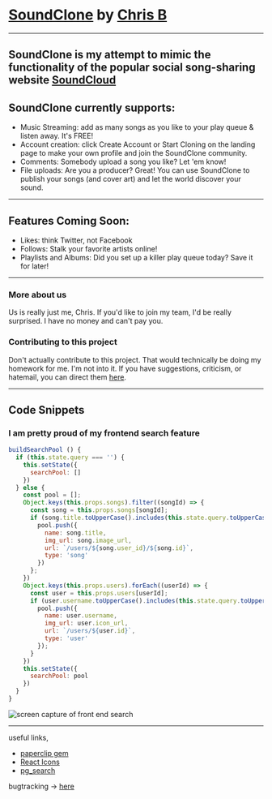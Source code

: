 # [SoundClone](http://chris-b-soundclone.herokuapp.com/) by [Chris B](http://www.motomorphosis-ind.com/)
***
## SoundClone is my attempt to mimic the functionality of the popular social song-sharing website [SoundCloud](https;//soundcloud.com)

## SoundClone currently supports:
* Music Streaming: add as many songs as you like to your play queue & listen away. It's FREE!
* Account creation: click Create Account or Start Cloning on the landing page to make your own profile and join the SoundClone community.
* Comments: Somebody upload a song you like? Let 'em know!
* File uploads: Are you a producer? Great! You can use SoundClone to publish your songs (and cover art) and let the world discover your sound.
***
## Features Coming Soon:
* Likes: think Twitter, not Facebook
* Follows: Stalk your favorite artists online!
* Playlists and Albums: Did you set up a killer play queue today? Save it for later!
***
### More about us
Us is really just me, Chris. If you'd like to join my team, I'd be really surprised. I have no money and can't pay you.
### Contributing to this project
Don't actually contribute to this project. That would technically be doing my homework for me. I'm not into it. If you have suggestions, criticism, or hatemail, you can direct them [here](mailto:christopher.brown@motomorphosis-ind.com).
***
## Code Snippets
### I am pretty proud of my frontend search feature
```javascript
buildSearchPool () {
  if (this.state.query === '') {
    this.setState({
      searchPool: []
    })
  } else {
    const pool = [];
    Object.keys(this.props.songs).filter((songId) => {
      const song = this.props.songs[songId];
      if (song.title.toUpperCase().includes(this.state.query.toUpperCase())) {
        pool.push({
          name: song.title,
          img_url: song.image_url,
          url: `/users/${song.user_id}/${song.id}`,
          type: 'song'
        })
      };
    })
    Object.keys(this.props.users).forEach((userId) => {
      const user = this.props.users[userId];
      if (user.username.toUpperCase().includes(this.state.query.toUpperCase())) {
        pool.push({
          name: user.username,
          img_url: user.icon_url,
          url: `/users/${user.id}`,
          type: 'user'
        });
      }
    })
    this.setState({
      searchPool: pool
    })
  }
}
```
![screen capture of front end search](./fe_search.png)
***

useful links,
* [paperclip gem](https://github.com/appacademy/curriculum/tree/master/full-stack-project/resources/cdns/file_upload_demo)
* [React Icons](https://gorangajic.github.io/react-icons/fa.html)
* [pg_search](https://medium.com/@leighsn/simple-pg-search-example-postgresql-for-your-heroku-rails-app-f218127663bb)


bugtracking -> [here](./bugtracking.md)

